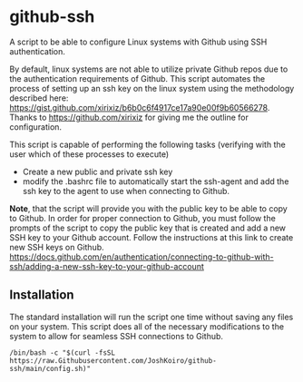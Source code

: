 # github-ssh
A script to be able to configure Linux systems with Github using SSH authentication.

By default, linux systems are not able to utilize private Github repos due to the authentication requirements of Github. This script automates the process of setting up an ssh key on the linux system using the methodology described here: https://gist.github.com/xirixiz/b6b0c6f4917ce17a90e00f9b60566278. Thanks to https://github.com/xirixiz for giving me the outline for configuration.

This script is capable of performing the following tasks (verifying with the user which of these processes to execute)

- Create a new public and private ssh key
- modify the .bashrc file to automatically start the ssh-agent and add the ssh key to the agent to use when connecting to Github.

**Note**, that the script will provide you with the public key to be able to copy to Github. In order for proper connection to Github, you must follow the prompts of the script to copy the public key that is created and add a new SSH key to your Github account. Follow the instructions at this link to create new SSH keys on Github. https://docs.github.com/en/authentication/connecting-to-github-with-ssh/adding-a-new-ssh-key-to-your-github-account

## Installation
The standard installation will run the script one time without saving any files on your system. This script does all of the necessary modifications to the system to allow for seamless SSH connections to Github.
```
/bin/bash -c "$(curl -fsSL https://raw.Githubusercontent.com/JoshKoiro/github-ssh/main/config.sh)"
```
